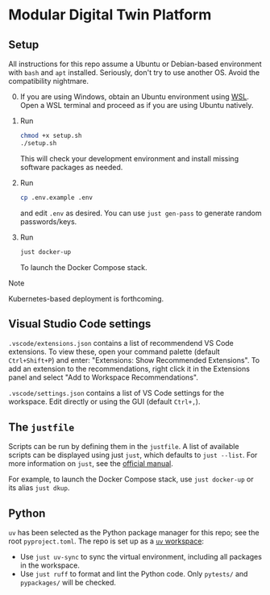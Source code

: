 # Modular Digital Twin Platform

## Setup

All instructions for this repo assume a Ubuntu or Debian-based environment with `bash` and `apt` installed.  Seriously, don't try to use another OS.  Avoid the compatibility nightmare.

0. If you are using Windows, obtain an Ubuntu environment using [WSL](https://code.visualstudio.com/docs/remote/wsl).  Open a WSL terminal and proceed as if you are using Ubuntu natively.

1. Run
    ```bash
    chmod +x setup.sh
    ./setup.sh
    ```
   This will check your development environment and install missing software packages as needed.

2. Run
    ```bash
    cp .env.example .env
    ```
   and edit `.env` as desired.  You can use `just gen-pass` to generate random passwords/keys.

3. Run
    ```bash
    just docker-up
    ```
   To launch the Docker Compose stack.

>[!NOTE]
> Kubernetes-based deployment is forthcoming.

## Visual Studio Code settings

`.vscode/extensions.json` contains a list of recommendend VS Code extensions. To view these, open your command palette (default `Ctrl+Shift+P`) and enter: "Extensions: Show Recommended Extensions".  To add an extension to the recommendations, right click it in the Extensions panel and select "Add to Workspace Recommendations".

`.vscode/settings.json` contains a list of VS Code settings for the workspace.  Edit directly or using the GUI (default `Ctrl+,`).

## The `justfile`

Scripts can be run by defining them in the `justfile`.  A list of available scripts can be displayed using just `just`, which defaults to `just --list`.  For more information on `just`, see the [official manual](https://just.systems/man/en/).

For example, to launch the Docker Compose stack, use `just docker-up` or its alias `just dkup`.

## Python

`uv` has been selected as the Python package manager for this repo; see the root `pyproject.toml`.  The repo is set up as a [`uv` workspace](https://docs.astral.sh/uv/concepts/projects/workspaces/):

- Use `just uv-sync` to sync the virtual environment, including all packages in the workspace.
- Use `just ruff` to format and lint the Python code.  Only `pytests/` and `pypackages/` will be checked.
